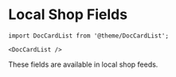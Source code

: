 # Local Shop Fields

```mdx-code-block
import DocCardList from '@theme/DocCardList';

<DocCardList />
```

These fields are available in local shop feeds.